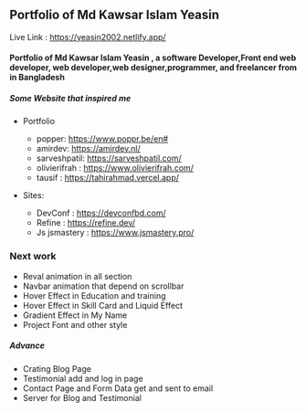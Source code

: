 ## Portfolio of Md Kawsar Islam Yeasin

Live Link : https://yeasin2002.netlify.app/

#### Portfolio of Md Kawsar Islam Yeasin , a software Developer,Front end web developer, web developer,web designer,programmer, and freelancer from in Bangladesh

##### Some Website that inspired me

- Portfolio

  - popper: https://www.poppr.be/en#
  - amirdev: https://amirdev.nl/
  - sarveshpatil: https://sarveshpatil.com/
  - olivierifrah : https://www.olivierifrah.com/
  - tausif : https://tahirahmad.vercel.app/

- Sites:

  - DevConf : https://devconfbd.com/
  - Refine : https://refine.dev/
  - Js jsmastery : https://www.jsmastery.pro/

### Next work

- Reval animation in all section
- Navbar animation that depend on scrollbar
- Hover Effect in Education and training
- Hover Effect in Skill Card and Liquid Effect
- Gradient Effect in My Name
- Project Font and other style

##### Advance

- Crating Blog Page
- Testimonial add and log in page
- Contact Page and Form Data get and sent to email
- Server for Blog and Testimonial
